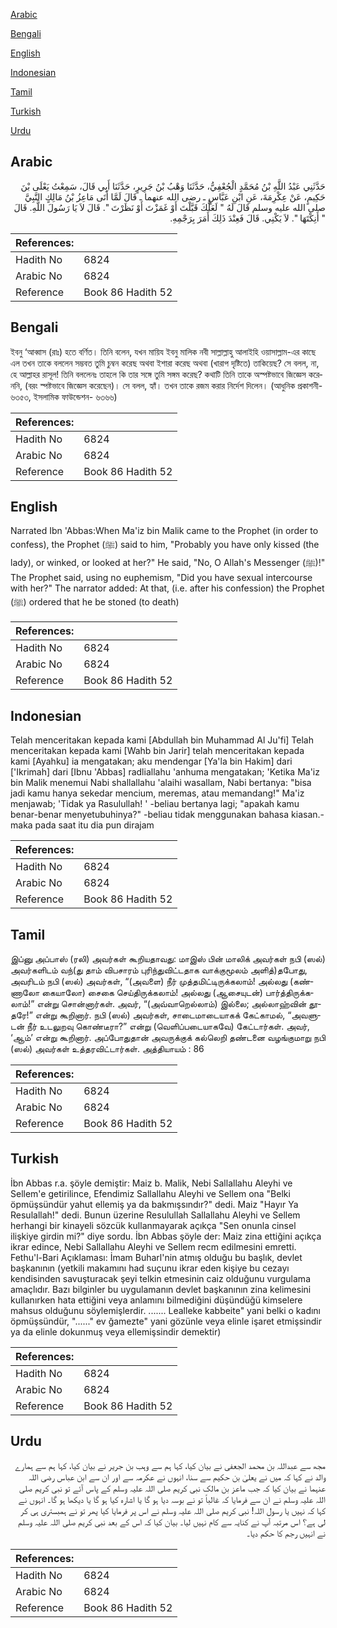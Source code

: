 [Arabic](#arabic)

[Bengali](#bengali)

[English](#english)

[Indonesian](#indonesian)

[Tamil](#tamil)

[Turkish](#turkish)

[Urdu](#urdu)

## Arabic


<div dir="rtl" lang="ar" style={{fontSize:'larger',backgroundColor:'#f8f9fa',padding:20}}>
حَدَّثَنِي عَبْدُ اللَّهِ بْنُ مُحَمَّدٍ الْجُعْفِيُّ، حَدَّثَنَا وَهْبُ بْنُ جَرِيرٍ، حَدَّثَنَا أَبِي قَالَ، سَمِعْتُ يَعْلَى بْنَ حَكِيمٍ، عَنْ عِكْرِمَةَ، عَنِ ابْنِ عَبَّاسٍ ـ رضى الله عنهما ـ قَالَ لَمَّا أَتَى مَاعِزُ بْنُ مَالِكٍ النَّبِيَّ صلى الله عليه وسلم قَالَ لَهُ ‏"‏ لَعَلَّكَ قَبَّلْتَ أَوْ غَمَزْتَ أَوْ نَظَرْتَ ‏"‏‏.‏ قَالَ لاَ يَا رَسُولَ اللَّهِ‏.‏ قَالَ ‏"‏ أَنِكْتَهَا ‏"‏‏.‏ لاَ يَكْنِي‏.‏ قَالَ فَعِنْدَ ذَلِكَ أَمَرَ بِرَجْمِهِ‏.‏
</div>
<div style={{backgroundColor:'#f8f9fa',padding:20, marginBottom: 10}}><table> <thead> <tr> <th>References:</th> <th></th> </tr> </thead> <tbody><tr><td>Hadith No</td><td>6824</td></tr><tr><td>Arabic No</td><td>6824</td></tr><tr><td>Reference</td><td>Book 86 Hadith 52</td></tr></tbody></table></div>

## Bengali


<div dir="ltr" lang="bn" style={{fontSize:'larger',backgroundColor:'#f8f9fa',padding:20}}>
ইবনু ‘আব্বাস (রাঃ) হতে বর্ণিত। তিনি বলেন, যখন মায়িয ইবনু মালিক নবী সাল্লাল্লাহু আলাইহি ওয়াসাল্লাম-এর কাছে এল তখন তাকে বললেন সম্ভবত তুমি চুম্বন করেছ অথবা ইশারা করেছ অথবা (খারাপ দৃষ্টিতে) তাকিয়েছ? সে বলল, না, হে আল্লাহর রাসূল! তিনি বললেনঃ তাহলে কি তার সঙ্গে তুমি সঙ্গম করেছ? কথাটি তিনি তাকে অস্পষ্টভাবে জিজ্ঞেস করেননি, (বরং স্পষ্টভাবে জিজ্ঞেস করেছেন)। সে বলল, হ্যাঁ। তখন তাকে রজম করার নির্দেশ দিলেন। (আধুনিক প্রকাশনী- ৬৩৫৩, ইসলামিক ফাউন্ডেশন- ৬৩৬৬)
</div>
<div style={{backgroundColor:'#f8f9fa',padding:20, marginBottom: 10}}><table> <thead> <tr> <th>References:</th> <th></th> </tr> </thead> <tbody><tr><td>Hadith No</td><td>6824</td></tr><tr><td>Arabic No</td><td>6824</td></tr><tr><td>Reference</td><td>Book 86 Hadith 52</td></tr></tbody></table></div>

## English


<div dir="ltr" lang="en" style={{fontSize:'larger',backgroundColor:'#f8f9fa',padding:20}}>
Narrated Ibn 'Abbas:When Ma'iz bin Malik came to the Prophet (in order to confess), the Prophet (ﷺ) said to him, "Probably you have only kissed (the lady), or winked, or looked at her?" He said, "No, O Allah's Messenger (ﷺ)!" The Prophet said, using no euphemism, "Did you have sexual intercourse with her?" The narrator added: At that, (i.e. after his confession) the Prophet (ﷺ) ordered that he be stoned (to death)
</div>
<div style={{backgroundColor:'#f8f9fa',padding:20, marginBottom: 10}}><table> <thead> <tr> <th>References:</th> <th></th> </tr> </thead> <tbody><tr><td>Hadith No</td><td>6824</td></tr><tr><td>Arabic No</td><td>6824</td></tr><tr><td>Reference</td><td>Book 86 Hadith 52</td></tr></tbody></table></div>

## Indonesian


<div dir="ltr" lang="id" style={{fontSize:'larger',backgroundColor:'#f8f9fa',padding:20}}>
Telah menceritakan kepada kami [Abdullah bin Muhammad Al Ju'fi] Telah menceritakan kepada kami [Wahb bin Jarir] telah menceritakan kepada kami [Ayahku] ia mengatakan; aku mendengar [Ya'la bin Hakim] dari ['Ikrimah] dari [Ibnu 'Abbas] radliallahu 'anhuma mengatakan; 'Ketika Ma'iz bin Malik menemui Nabi shallallahu 'alaihi wasallam, Nabi bertanya: "bisa jadi kamu hanya sekedar mencium, meremas, atau memandang!" Ma'iz menjawab; 'Tidak ya Rasulullah! ' -beliau bertanya lagi; "apakah kamu benar-benar menyetubuhinya?" -beliau tidak menggunakan bahasa kiasan.- maka pada saat itu dia pun dirajam
</div>
<div style={{backgroundColor:'#f8f9fa',padding:20, marginBottom: 10}}><table> <thead> <tr> <th>References:</th> <th></th> </tr> </thead> <tbody><tr><td>Hadith No</td><td>6824</td></tr><tr><td>Arabic No</td><td>6824</td></tr><tr><td>Reference</td><td>Book 86 Hadith 52</td></tr></tbody></table></div>

## Tamil


<div dir="ltr" lang="ta" style={{fontSize:'larger',backgroundColor:'#f8f9fa',padding:20}}>
இப்னு அப்பாஸ் (ரலி) அவர்கள் கூறியதாவது: மாஇஸ் பின் மாலிக் அவர்கள் நபி (ஸல்) அவர்களிடம் வந்(து தாம் விபசாரம் புரிந்துவிட்டதாக வாக்குமூலம் அளித்)தபோது, அவரிடம் நபி (ஸல்) அவர்கள், “(அவளை) நீர் முத்தமிட்டிருக்கலாம்! அல்லது (கண்ணாலோ கையாலோ) சைகை செய்திருக்கலாம்! அல்லது (ஆசையுடன்) பார்த்திருக்கலாம்!” என்று சொன்னார்கள். அவர், “(அவ்வாறெல்லாம்) இல்லை; அல்லாஹ்வின் தூதரே!” என்று கூறினார். நபி (ஸல்) அவர்கள், சாடைமாடையாகக் கேட்காமல், “அவளுடன் நீர் உடலுறவு கொண்டீரா?” என்று (வெளிப்படையாகவே) கேட்டார்கள். அவர், ‘ஆம்’ என்று கூறினார். அப்போதுதான் அவருக்குக் கல்லெறி தண்டனை வழங்குமாறு நபி (ஸல்) அவர்கள் உத்தரவிட்டார்கள். அத்தியாயம் : 86
</div>
<div style={{backgroundColor:'#f8f9fa',padding:20, marginBottom: 10}}><table> <thead> <tr> <th>References:</th> <th></th> </tr> </thead> <tbody><tr><td>Hadith No</td><td>6824</td></tr><tr><td>Arabic No</td><td>6824</td></tr><tr><td>Reference</td><td>Book 86 Hadith 52</td></tr></tbody></table></div>

## Turkish


<div dir="ltr" lang="tr" style={{fontSize:'larger',backgroundColor:'#f8f9fa',padding:20}}>
İbn Abbas r.a. şöyle demiştir: Maiz b. Malik, Nebi Sallallahu Aleyhi ve Sellem'e getirilince, Efendimiz Sallallahu Aleyhi ve Sellem ona "Belki öpmüşsündür yahut ellemiş ya da bakmışsındır?" dedi. Maiz "Hayır Ya Resulallah!" dedi. Bunun üzerine Resulullah Sallallahu Aleyhi ve Sellem herhangi bir kinayeli sözcük kullanmayarak açıkça "Sen onunla cinsel ilişkiye girdin mi?" diye sordu. İbn Abbas şöyle der: Maiz zina ettiğini açıkça ikrar edince, Nebi Sallallahu Aleyhi ve Sellem recm edilmesini emretti. Fethu'l-Bari Açıklaması: İmam Buharl'nin atmış olduğu bu başlık, devlet başkanının (yetkili makamını had suçunu ikrar eden kişiye bu cezayı kendisinden savuşturacak şeyi telkin etmesinin caiz olduğunu vurgulama amaçlıdır. Bazı bilginler bu uygulamanın devlet başkanının zina kelimesini kullanırken hata ettiğini veya anlamını bilmediğini düşündüğü kimselere mahsus olduğunu söylemişlerdir. ....... Lealleke kabbeite" yani belki o kadını öpmüşsündür, "......" ev ğamezte" yani gözünle veya elinle işaret etmişsindir ya da elinle dokunmuş veya ellemişsindir demektir)
</div>
<div style={{backgroundColor:'#f8f9fa',padding:20, marginBottom: 10}}><table> <thead> <tr> <th>References:</th> <th></th> </tr> </thead> <tbody><tr><td>Hadith No</td><td>6824</td></tr><tr><td>Arabic No</td><td>6824</td></tr><tr><td>Reference</td><td>Book 86 Hadith 52</td></tr></tbody></table></div>

## Urdu


<div dir="rtl" lang="ur" style={{fontSize:'larger',backgroundColor:'#f8f9fa',padding:20}}>
مجھ سے عبداللہ بن محمد الجعفی نے بیان کیا، کہا ہم سے وہب بن جریر نے بیان کیا، کہا ہم سے ہمارے والد نے کہا کہ میں نے یعلیٰ بن حکیم سے سنا، انہوں نے عکرمہ سے اور ان سے ابن عباس رضی اللہ عنہما نے بیان کیا کہ جب ماعز بن مالک نبی کریم صلی اللہ علیہ وسلم کے پاس آئے تو نبی کریم صلی اللہ علیہ وسلم نے ان سے فرمایا کہ غالباً تو نے بوسہ دیا ہو گا یا اشارہ کیا ہو گا یا دیکھا ہو گا۔ انہوں نے کہا کہ نہیں یا رسول اللہ! نبی کریم صلی اللہ علیہ وسلم نے اس پر فرمایا کیا پھر تو نے ہمبستری ہی کر لی ہے؟ اس مرتبہ آپ نے کنایہ سے کام نہیں لیا۔ بیان کیا کہ اس کے بعد نبی کریم صلی اللہ علیہ وسلم نے انہیں رجم کا حکم دیا۔
</div>
<div style={{backgroundColor:'#f8f9fa',padding:20, marginBottom: 10}}><table> <thead> <tr> <th>References:</th> <th></th> </tr> </thead> <tbody><tr><td>Hadith No</td><td>6824</td></tr><tr><td>Arabic No</td><td>6824</td></tr><tr><td>Reference</td><td>Book 86 Hadith 52</td></tr></tbody></table></div>